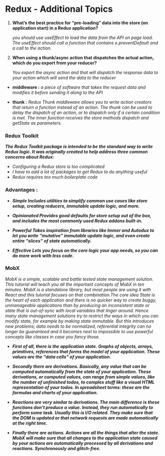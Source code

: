 # Redux - Additional Topics


1. **What’s the best practice for “pre-loading” data into the store (on application start) in a Redux application?**

     *you should use useEffect to load the data from the API on page load. The useEffect should call a function that contains e.preventDefault and a call to the action.*
  
2. **When using a thunk/async action that dispatches the actual action, which do you export from your reducer?** 

      *You export the async action and that will dispatch the response data to your action which will send the data to the reducer*


- **middleware :** *a piece of software that takes the request data and modifies it before sending it along to the API*

- **thunk :** *Redux Thunk middleware allows you to write action creators that return a function instead of an action. The thunk can be used to delay the dispatch of an action, or to dispatch only if a certain condition is met. The inner function receives the store methods dispatch and getState as parameters.*


### Redux Toolkit

   ***The Redux Toolkit package is intended to be the standard way to write Redux logic. It was originally created to help address three common concerns about Redux:***

  - *Configuring a Redux store is too complicated*
  - *I have to add a lot of packages to get Redux to do anything useful*
  - *Redux requires too much boilerplate code*



### Advantages :

- ***Simple Includes utilities to simplify common use cases like store setup, creating reducers, immutable update logic, and more.***

- ***Opinionated Provides good defaults for store setup out of the box, and includes the most commonly used Redux addons built-in.***

- ***Powerful Takes inspiration from libraries like Immer and Autodux to let you write “mutative” immutable update logic, and even create entire “slices” of state automatically.***

- ***Effective Lets you focus on the core logic your app needs, so you can do more work with less code.***



### MobX

*MobX is a simple, scalable and battle tested state management solution. This tutorial will teach you all the important concepts of MobX in ten minutes. MobX is a standalone library, but most people are using it with React and this tutorial focuses on that combination.The core idea State is the heart of each application and there is no quicker way to create buggy, unmanageable applications than by producing an inconsistent state or state that is out-of-sync with local variables that linger around. Hence many state management solutions try to restrict the ways in which you can modify state, for example by making state immutable. But this introduces new problems; data needs to be normalized, referential integrity can no longer be guaranteed and it becomes next to impossible to use powerful concepts like classes in case you fancy those.*


- ***First of all, there is the application state. Graphs of objects, arrays, primitives, references that forms the model of your application. These values are the “data cells” of your application.***

- ***Secondly there are derivations. Basically, any value that can be computed automatically from the state of your application. These derivations, or computed values, can range from simple values, like the number of unfinished todos, to complex stuff like a visual HTML representation of your todos. In spreadsheet terms: these are the formulas and charts of your application.***

- ***Reactions are very similar to derivations. The main difference is these functions don’t produce a value. Instead, they run automatically to perform some task. Usually this is I/O related. They make sure that the DOM is updated or that network requests are made automatically at the right time.***

- ***Finally there are actions. Actions are all the things that alter the state. MobX will make sure that all changes to the application state caused by your actions are automatically processed by all derivations and reactions. Synchronously and glitch-free.***